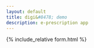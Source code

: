 ```yaml
---
layout: default
title: digi&#8478; demo
description: e-prescription app
---
```

{% include_relative form.html %}
<script>
$('form').show();
//==================header
//institiute
doc.setTextColor(c0);
doc.setFont("times", "bold");
doc.setFontSize(f4);
doc.text("Orthosam", 203, 15, null, null, "right");
doc.setFont("times", "normal");
//consultant
doc.setFontSize(f3);
doc.text("Dr Samuel Manoj Cherukuri",203, 25, null, null, "right");
//degree
doc.setFontSize(f0);
doc.text("M.S Ortho.", 203, 30, null, null, "right");
//post
doc.setFontSize(f2);
doc.text("Consultant", 203, 35, null, null, "right");
//address
doc.setFontSize(f0);
doc.text("70-17-18/2B, Kakinada-03\n9866812555, mail@orthosam.com", 203, 42, null, null, "right");
//===============footer
doc.setFont("times", "normal");
doc.text("Dr Samuel Manoj Cherukuri",203, 285, null, null, "right");
doc.setFontSize(f0-3);
doc.text("Reg. No 95695",203, 290, null, null, "right");
$('#doctorDetails').html('<h5>Welcome back Dr Samuel.</h5>');
function otherSignedInStuff(googleUser){}
</script>
